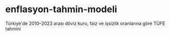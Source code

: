# enflasyon-tahmin-modeli
Türkiye'de 2010–2023 arası döviz kuru, faiz ve işsizlik oranlarına göre TÜFE tahmini
